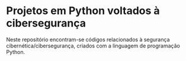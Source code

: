 # Projetos em Python voltados à cibersegurança

Neste repositório encontram-se códigos relacionados à segurança cibernética/cibersegurança, criados com a linguagem de programação Python.
